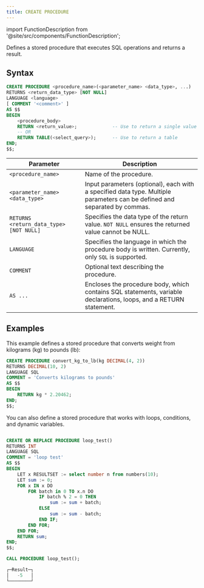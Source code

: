 ```yaml
---
title: CREATE PROCEDURE
---
```

import FunctionDescription from '@site/src/components/FunctionDescription';

<FunctionDescription description="Introduced or updated: v1.2.637"/>

Defines a stored procedure that executes SQL operations and returns a result.

## Syntax

```sql
CREATE PROCEDURE <procedure_name>(<parameter_name> <data_type>, ...)
RETURNS <return_data_type> [NOT NULL]
LANGUAGE <language>
[ COMMENT '<comment>' ]
AS $$
BEGIN
    <procedure_body>
    RETURN <return_value>;             -- Use to return a single value
    -- OR
    RETURN TABLE(<select_query>);      -- Use to return a table
END;
$$;
```

| Parameter                               | Description                                                                                                               |
|-----------------------------------------|---------------------------------------------------------------------------------------------------------------------------|
| `<procedure_name>`                      | Name of the procedure.                                                                                                    |
| `<parameter_name> <data_type>`          | Input parameters (optional), each with a specified data type. Multiple parameters can be defined and separated by commas. |
| `RETURNS <return_data_type> [NOT NULL]` | Specifies the data type of the return value. `NOT NULL` ensures the returned value cannot be NULL.                        |
| `LANGUAGE`                              | Specifies the language in which the procedure body is written. Currently, only `SQL` is supported.                       |
| `COMMENT`                               | Optional text describing the procedure.                                                                                   |
| `AS ...`                                | Encloses the procedure body, which contains SQL statements, variable declarations, loops, and a  RETURN statement.        |

## Examples

This example defines a stored procedure that converts weight from kilograms (kg) to pounds (lb):

```sql
CREATE PROCEDURE convert_kg_to_lb(kg DECIMAL(4, 2))
RETURNS DECIMAL(10, 2)
LANGUAGE SQL
COMMENT = 'Converts kilograms to pounds'
AS $$
BEGIN
    RETURN kg * 2.20462;
END;
$$;
```

You can also define a stored procedure that works with loops, conditions, and dynamic variables.

```sql

CREATE OR REPLACE PROCEDURE loop_test()
RETURNS INT
LANGUAGE SQL
COMMENT = 'loop test'
AS $$
BEGIN
    LET x RESULTSET := select number n from numbers(10);
    LET sum := 0;
    FOR x IN x DO
        FOR batch in 0 TO x.n DO
            IF batch % 2 = 0 THEN
                sum := sum + batch;
            ELSE
                sum := sum - batch;
            END IF;
        END FOR;
    END FOR;
    RETURN sum;
END;
$$;
```

```sql
CALL PROCEDURE loop_test();

┌─Result─┐
│   -5   │
└────────┘
```